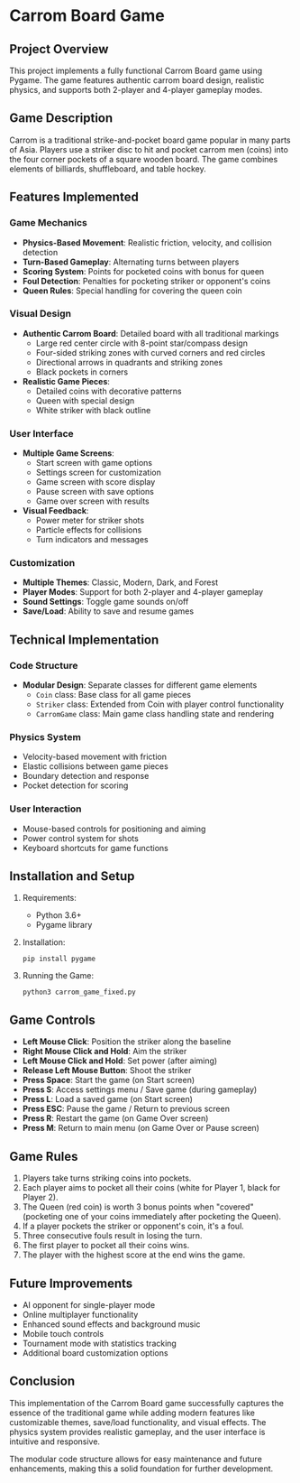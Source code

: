 # Carrom Board Game

## Project Overview

This project implements a fully functional Carrom Board game using Pygame. The game features authentic carrom board design, realistic physics, and supports both 2-player and 4-player gameplay modes.

## Game Description

Carrom is a traditional strike-and-pocket board game popular in many parts of Asia. Players use a striker disc to hit and pocket carrom men (coins) into the four corner pockets of a square wooden board. The game combines elements of billiards, shuffleboard, and table hockey.

## Features Implemented

### Game Mechanics
- **Physics-Based Movement**: Realistic friction, velocity, and collision detection
- **Turn-Based Gameplay**: Alternating turns between players
- **Scoring System**: Points for pocketed coins with bonus for queen
- **Foul Detection**: Penalties for pocketing striker or opponent's coins
- **Queen Rules**: Special handling for covering the queen coin

### Visual Design
- **Authentic Carrom Board**: Detailed board with all traditional markings
  - Large red center circle with 8-point star/compass design
  - Four-sided striking zones with curved corners and red circles
  - Directional arrows in quadrants and striking zones
  - Black pockets in corners
- **Realistic Game Pieces**:
  - Detailed coins with decorative patterns
  - Queen with special design
  - White striker with black outline

### User Interface
- **Multiple Game Screens**:
  - Start screen with game options
  - Settings screen for customization
  - Game screen with score display
  - Pause screen with save options
  - Game over screen with results
- **Visual Feedback**:
  - Power meter for striker shots
  - Particle effects for collisions
  - Turn indicators and messages

### Customization
- **Multiple Themes**: Classic, Modern, Dark, and Forest
- **Player Modes**: Support for both 2-player and 4-player gameplay
- **Sound Settings**: Toggle game sounds on/off
- **Save/Load**: Ability to save and resume games

## Technical Implementation

### Code Structure
- **Modular Design**: Separate classes for different game elements
  - `Coin` class: Base class for all game pieces
  - `Striker` class: Extended from Coin with player control functionality
  - `CarromGame` class: Main game class handling state and rendering

### Physics System
- Velocity-based movement with friction
- Elastic collisions between game pieces
- Boundary detection and response
- Pocket detection for scoring

### User Interaction
- Mouse-based controls for positioning and aiming
- Power control system for shots
- Keyboard shortcuts for game functions

## Installation and Setup

1. Requirements:
   - Python 3.6+
   - Pygame library

2. Installation:
   ```
   pip install pygame
   ```

3. Running the Game:
   ```
   python3 carrom_game_fixed.py
   ```

## Game Controls

- **Left Mouse Click**: Position the striker along the baseline
- **Right Mouse Click and Hold**: Aim the striker
- **Left Mouse Click and Hold**: Set power (after aiming)
- **Release Left Mouse Button**: Shoot the striker
- **Press Space**: Start the game (on Start screen)
- **Press S**: Access settings menu / Save game (during gameplay)
- **Press L**: Load a saved game (on Start screen)
- **Press ESC**: Pause the game / Return to previous screen
- **Press R**: Restart the game (on Game Over screen)
- **Press M**: Return to main menu (on Game Over or Pause screen)

## Game Rules

1. Players take turns striking coins into pockets.
2. Each player aims to pocket all their coins (white for Player 1, black for Player 2).
3. The Queen (red coin) is worth 3 bonus points when "covered" (pocketing one of your coins immediately after pocketing the Queen).
4. If a player pockets the striker or opponent's coin, it's a foul.
5. Three consecutive fouls result in losing the turn.
6. The first player to pocket all their coins wins.
7. The player with the highest score at the end wins the game.

## Future Improvements

- AI opponent for single-player mode
- Online multiplayer functionality
- Enhanced sound effects and background music
- Mobile touch controls
- Tournament mode with statistics tracking
- Additional board customization options

## Conclusion

This implementation of the Carrom Board game successfully captures the essence of the traditional game while adding modern features like customizable themes, save/load functionality, and visual effects. The physics system provides realistic gameplay, and the user interface is intuitive and responsive.

The modular code structure allows for easy maintenance and future enhancements, making this a solid foundation for further development.
